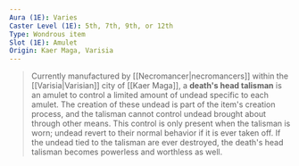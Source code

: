 ```yaml
---
Aura (1E): Varies
Caster Level (1E): 5th, 7th, 9th, or 12th
Type: Wondrous item
Slot (1E): Amulet
Origin: Kaer Maga, Varisia
---
```


> Currently manufactured by [[Necromancer|necromancers]] within the [[Varisia|Varisian]] city of [[Kaer Maga]], a **death's head talisman** is an amulet to control a limited amount of undead specific to each amulet.  The creation of these undead is part of the item's creation process, and the talisman cannot control undead brought about through other means. This control is only present when the talisman is worn; undead revert to their normal behavior if it is ever taken off. If the undead tied to the talisman are ever destroyed, the death's head talisman becomes powerless and worthless as well.







